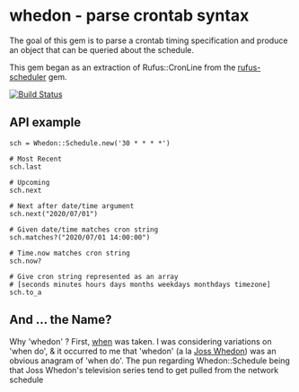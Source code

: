 # whedon - parse crontab syntax

The goal of this gem is to parse a crontab timing specification and produce an
object that can be queried about the schedule.

This gem began as an extraction of Rufus::CronLine from the [rufus-scheduler](https://github.com/jmettraux/rufus-scheduler) gem.

[![Build Status](https://travis-ci.org/bwthomas/whedon.png)](https://travis-ci.org/bwthomas/whedon)

## API example

```
sch = Whedon::Schedule.new('30 * * * *')

# Most Recent
sch.last

# Upcoming
sch.next

# Next after date/time argument
sch.next("2020/07/01")

# Given date/time matches cron string
sch.matches?("2020/07/01 14:00:00")

# Time.now matches cron string
sch.now?

# Give cron string represented as an array
# [seconds minutes hours days months weekdays monthdays timezone]
sch.to_a
```

## And ... the Name?

Why 'whedon' ? First, [when](http://rubygems.org/gems/when) was taken. I was
considering variations on 'when do', & it occurred to me that 'whedon' (a la
[Joss Whedon](http://en.wikipedia.org/wiki/Joss_Whedon)) was an obvious anagram
of 'when do'. The pun regarding Whedon::Schedule being that Joss Whedon's
television series tend to get pulled from the network schedule
